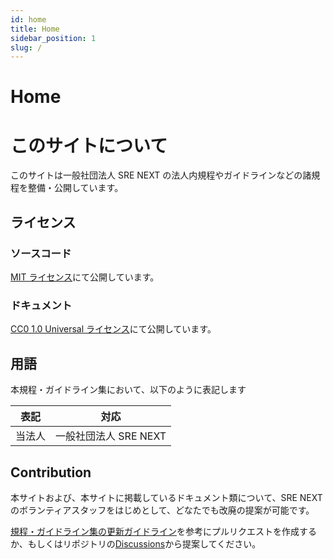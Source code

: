 ```yaml
---
id: home
title: Home
sidebar_position: 1
slug: /
---
```


# Home

# このサイトについて

このサイトは一般社団法人 SRE NEXT の法人内規程やガイドラインなどの諸規程を整備・公開しています。

## ライセンス

### ソースコード

[MIT ライセンス](https://github.com/sre-next/corporate-regulations/blob/main/LICENSE)にて公開しています。

### ドキュメント

[CC0 1.0 Universal ライセンス](https://github.com/sre-next/corporate-regulations/blob/main/LICENSE-docs)にて公開しています。

## 用語

本規程・ガイドライン集において、以下のように表記します

| 表記   | 対応                  |
| ------ | --------------------- |
| 当法人 | 一般社団法人 SRE NEXT |

## Contribution

本サイトおよび、本サイトに掲載しているドキュメント類について、SRE NEXTのボランティアスタッフをはじめとして、どなたでも改廃の提案が可能です。

[規程・ガイドライン集の更新ガイドライン](99-Others/develop_regulations_web_site.md)を参考にプルリクエストを作成するか、もしくはリポジトリの[Discussions](https://github.com/sre-next/corporate-regulations/discussions)から提案してください。